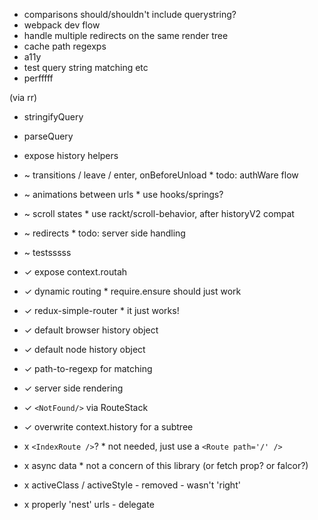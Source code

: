 
- comparisons should/shouldn't include querystring?
- webpack dev flow
- handle multiple redirects on the same render tree
- cache path regexps
- a11y
- test query string matching etc
- perfffff

(via rr)
- stringifyQuery
- parseQuery
- expose history helpers

- ~ transitions / leave / enter, onBeforeUnload * todo: authWare flow
- ~ animations between urls * use hooks/springs?
- ~ scroll states * use rackt/scroll-behavior, after historyV2 compat
- ~ redirects * todo: server side handling
- ~ testsssss

- ✓ expose context.routah
- ✓ dynamic routing * require.ensure should just work
- ✓ redux-simple-router * it just works!

- ✓ default browser history object
- ✓ default node history object
- ✓ path-to-regexp for matching
- ✓ server side rendering
- ✓ `<NotFound/>` via RouteStack
- ✓ overwrite context.history for a subtree

- x `<IndexRoute />`? * not needed, just use a `<Route path='/' />`
- x async data * not a concern of this library (or fetch prop? or falcor?)
- x activeClass / activeStyle - removed - wasn't 'right'
- x properly 'nest' urls - delegate